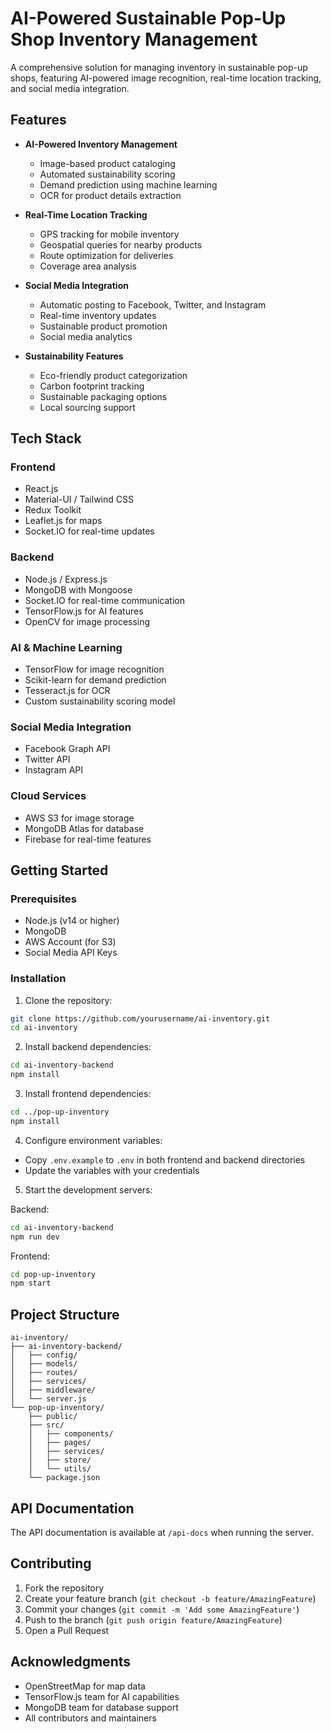 # AI-Powered Sustainable Pop-Up Shop Inventory Management

A comprehensive solution for managing inventory in sustainable pop-up shops, featuring AI-powered image recognition, real-time location tracking, and social media integration.

## Features

- **AI-Powered Inventory Management**
  - Image-based product cataloging
  - Automated sustainability scoring
  - Demand prediction using machine learning
  - OCR for product details extraction

- **Real-Time Location Tracking**
  - GPS tracking for mobile inventory
  - Geospatial queries for nearby products
  - Route optimization for deliveries
  - Coverage area analysis

- **Social Media Integration**
  - Automatic posting to Facebook, Twitter, and Instagram
  - Real-time inventory updates
  - Sustainable product promotion
  - Social media analytics

- **Sustainability Features**
  - Eco-friendly product categorization
  - Carbon footprint tracking
  - Sustainable packaging options
  - Local sourcing support

## Tech Stack

### Frontend
- React.js
- Material-UI / Tailwind CSS
- Redux Toolkit
- Leaflet.js for maps
- Socket.IO for real-time updates

### Backend
- Node.js / Express.js
- MongoDB with Mongoose
- Socket.IO for real-time communication
- TensorFlow.js for AI features
- OpenCV for image processing

### AI & Machine Learning
- TensorFlow for image recognition
- Scikit-learn for demand prediction
- Tesseract.js for OCR
- Custom sustainability scoring model

### Social Media Integration
- Facebook Graph API
- Twitter API
- Instagram API

### Cloud Services
- AWS S3 for image storage
- MongoDB Atlas for database
- Firebase for real-time features

## Getting Started

### Prerequisites
- Node.js (v14 or higher)
- MongoDB
- AWS Account (for S3)
- Social Media API Keys

### Installation

1. Clone the repository:
```bash
git clone https://github.com/yourusername/ai-inventory.git
cd ai-inventory
```

2. Install backend dependencies:
```bash
cd ai-inventory-backend
npm install
```

3. Install frontend dependencies:
```bash
cd ../pop-up-inventory
npm install
```

4. Configure environment variables:
- Copy `.env.example` to `.env` in both frontend and backend directories
- Update the variables with your credentials

5. Start the development servers:

Backend:
```bash
cd ai-inventory-backend
npm run dev
```

Frontend:
```bash
cd pop-up-inventory
npm start
```

## Project Structure

```
ai-inventory/
├── ai-inventory-backend/
│   ├── config/
│   ├── models/
│   ├── routes/
│   ├── services/
│   ├── middleware/
│   └── server.js
└── pop-up-inventory/
    ├── public/
    ├── src/
    │   ├── components/
    │   ├── pages/
    │   ├── services/
    │   ├── store/
    │   └── utils/
    └── package.json
```

## API Documentation

The API documentation is available at `/api-docs` when running the server.

## Contributing

1. Fork the repository
2. Create your feature branch (`git checkout -b feature/AmazingFeature`)
3. Commit your changes (`git commit -m 'Add some AmazingFeature'`)
4. Push to the branch (`git push origin feature/AmazingFeature`)
5. Open a Pull Request


## Acknowledgments

- OpenStreetMap for map data
- TensorFlow.js team for AI capabilities
- MongoDB team for database support
- All contributors and maintainers

 